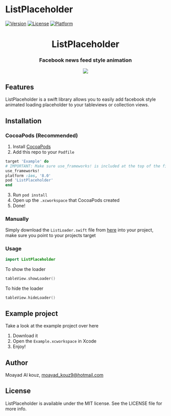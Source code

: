 # ListPlaceholder

[![Version](https://img.shields.io/cocoapods/v/ListPlaceholder.svg?style=flat)](http://cocoapods.org/pods/ListPlaceholder)
[![License](https://img.shields.io/cocoapods/l/ListPlaceholder.svg?style=flat)](http://cocoapods.org/pods/ListPlaceholder)
[![Platform](https://img.shields.io/cocoapods/p/ListPlaceholder.svg?style=flat)](http://cocoapods.org/pods/ListPlaceholder)

<h1 align="center">ListPlaceholder</h1>
<h3 align="center">Facebook news feed style animation</h3>

<p align="center">
<img src="https://github.com/malkouz/ListPlaceholder/raw/master/demo.gif"/>
</p>


## Features
ListPlaceholder is a swift library allows you to easily add facebook style animated loading placeholder to your tableviews or collection views.

## Installation

### CocoaPods (Recommended)

1. Install [CocoaPods](https://cocoapods.org)
2. Add this repo to your `Podfile`

```ruby
target 'Example' do
# IMPORTANT: Make sure use_frameworks! is included at the top of the file
use_frameworks!
platform :ios, '8.0'
pod 'ListPlaceholder'
end
```
3. Run `pod install`
4. Open up the `.xcworkspace` that CocoaPods created
5. Done!

### Manually

Simply download the `ListLoader.swift` file from [here](https://github.com/malkouz/ListPlaceholder/blob/master/ListPlaceholder/Classes/ListLoader.swift) into your project, make sure you point to your projects target

### Usage

```swift
import ListPlaceholder
```
To show the loader
```swift
tableView.showLoader()
```

To hide the loader
```swift
tableView.hideLoader()
```

## Example project

Take a look at the example project over here

1. Download it
2. Open the `Example.xcworkspace` in Xcode
3. Enjoy!

## Author

Moayad Al kouz, moayad_kouz9@hotmail.com

## License

ListPlaceholder is available under the MIT license. See the LICENSE file for more info.
